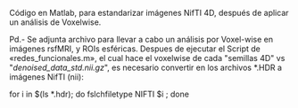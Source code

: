 Código en Matlab, para estandarizar imágenes NifTI 4D, después de aplicar un análisis de Voxelwise.

Pd.- Se adjunta archivo para llevar a cabo un análisis por Voxel-wise en imágenes rsfMRI, y ROIs esféricas. Despues de ejecutar el Script de «redes_funcionales.m», el cual hace el voxelwise de cada "semillas 4D" vs "*denoised_data_std.nii.gz*", es necesario convertir en los archivos *.HDR a imágenes NifTI (nii):

for i in $(ls *.hdr); do fslchfiletype NIFTI $i ; done
